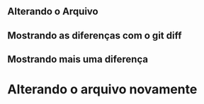 ## Alterando o Arquivo
## Mostrando as diferenças com o git diff
## Mostrando mais uma diferença
<h1> Alterando o arquivo novamente</h1>